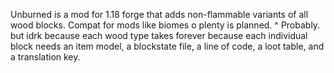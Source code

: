 Unburned is a mod for 1.18 forge that adds non-flammable variants of all wood blocks.
Compat for mods like biomes o plenty is planned.
^ Probably. but idrk because each wood type takes forever because each individual block needs an item model, a blockstate file, a line of code, a loot table, and a translation key.
